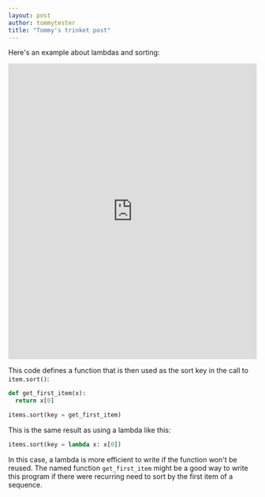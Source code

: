 ```yaml
---
layout: post
author: tommytester
title: "Tommy's trinket post"
---
```


Here's an example about lambdas and sorting:

<iframe src="https://trinket.io/embed/python/e07cd1c4ed" width="100%" height="600" frameborder="0" marginwidth="0" marginheight="0" allowfullscreen></iframe>

This code defines a function that is then used as the sort key in the call to `item.sort()`:

```python
def get_first_item(x):
  return x[0]

items.sort(key = get_first_item)
```

This is the same result as using a lambda like this:

```python
items.sort(key = lambda x: x[0])
```

In this case, a lambda is more efficient to write if the function won't be reused. The named function `get_first_item` might be a good way to write this program if there were recurring need to sort by the first item of a sequence.

